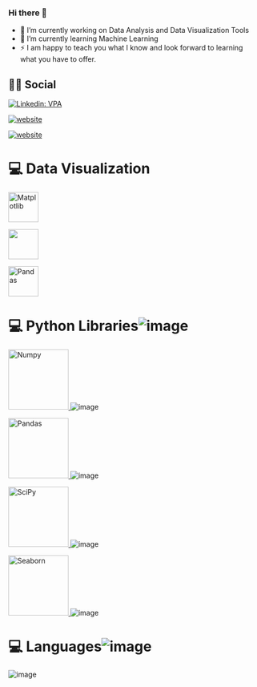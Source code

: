 ### Hi there 👋

- 🔭 I’m currently working on Data Analysis  and Data Visualization Tools 
- 🌱 I’m currently learning Machine Learning
- ⚡ I am happy to teach you what I know and look forward to learning what you have to offer.

## 👨👩 Social

[![Linkedin: VPA](https://img.shields.io/badge/linkedin-%230077B5.svg?&style=for-the-badge&logo=linkedin&logoColor=white)]( https://www.linkedin.com/in/begumaaydin/)

[![website](https://img.shields.io/badge/gmail-f1f2f6.svg?&style=for-the-badge&logo=gmail&logoColor=red)](mailto:begumaaydinn@gmail.com)

[![website](https://img.shields.io/badge/%20-tableau-black?&style=for-the-badge&logoColor=white)]( https://public.tableau.com/app/profile/begumaaydinn)


# 💻 Data Visualization 

<a href="#" target="_blank"> <img src="https://matplotlib.org/stable/_static/logo2_compressed.svg" alt="Matplotlib" height="60"/> </a>

<a href="#" target="_blank"> <img src="https://seaborn.pydata.org/_static/logo-wide-lightbg.svg" height="60"/> </a>

<a href="#" target="_blank"> <img src="https://upload.wikimedia.org/wikipedia/commons/thumb/e/ed/Pandas_logo.svg/2560px-Pandas_logo.svg.png" alt="Pandas" height="60"/> </a>


# 💻 Python Libraries![image](https://user-images.githubusercontent.com/81794682/130690124-f58ae0f3-ed4f-4f5f-839e-e08fbc85e784.png)

<a href="#" target="_blank"> <img src="https://numpy.org/doc/stable/_static/numpylogo.svg" alt="Numpy" width="120"/> </a>![image](https://user-images.githubusercontent.com/81794682/130690165-b4821467-d425-45db-ad6a-e1af1d8f459b.png)

<a href="#" target="_blank"> <img src="https://upload.wikimedia.org/wikipedia/commons/thumb/e/ed/Pandas_logo.svg/2560px-Pandas_logo.svg.png" alt="Pandas" width="120"/> </a>![image](https://user-images.githubusercontent.com/81794682/130690215-2c3b0392-b502-4b07-9f91-27b242246819.png)

<a href="#" target="_blank"> <img src="https://www.scipy.org/_static/logo.png" alt="SciPy" width="120"/> </a>![image](https://user-images.githubusercontent.com/81794682/130690237-91b2fb7d-0639-495a-8096-410e21d42a18.png)

<a href="#" target="_blank"> <img src="https://seaborn.pydata.org/_static/logo-wide-lightbg.svg" alt="Seaborn" width="120"/> </a>![image](https://user-images.githubusercontent.com/81794682/130690264-263442ac-6f67-4d32-95f9-0e7ba01e219b.png)

# 💻 Languages![image](https://user-images.githubusercontent.com/81794682/130690283-60bc2ef2-8df4-4776-813b-9f1d8d95e2bc.png)
![image](https://user-images.githubusercontent.com/81794682/130692759-5a9f9756-9ac9-4ffe-8e88-d7a94f9a204d.png)

